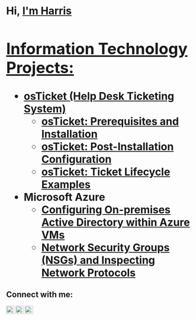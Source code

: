 <h1>Hi, <a href="www.linkedin.com/in/harriscarson">I'm Harris

<h2> Information Technology Projects:</h2>

- <b>osTicket (Help Desk Ticketing System)</b>
  - [osTicket: Prerequisites and Installation]()
  - [osTicket: Post-Installation Configuration]()
  - [osTicket: Ticket Lifecycle Examples]()
- <b>Microsoft Azure</b>
  - [Configuring On-premises Active Directory within Azure VMs]()
  - [Network Security Groups (NSGs) and Inspecting Network Protocols]()

<h2>Connect with me:</h2>

[<img align="left" alt="Josh | Twitter" width="22px" src="https://cdn.jsdelivr.net/npm/simple-icons@v3/icons/twitter.svg" />][twitter]
[<img align="left" alt="Josh | LinkedIn" width="22px" src="https://cdn.jsdelivr.net/npm/simple-icons@v3/icons/linkedin.svg" />][linkedin]
[<img align="left" alt="Josh | Instagram" width="22px" src="https://cdn.jsdelivr.net/npm/simple-icons@v3/icons/instagram.svg" />][instagram]

[twitter]: https://twitter.com/Josh
[instagram]: https://www.instagram.com/Josh
[linkedin]: https://linkedin.com/in/Josh
